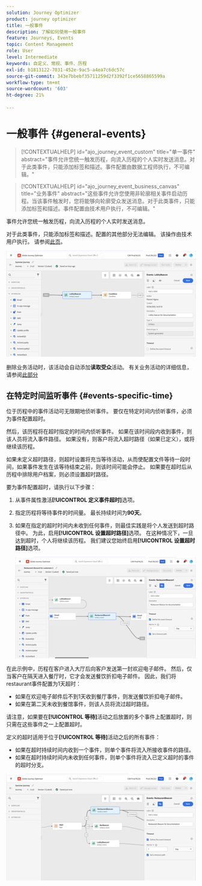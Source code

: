 ```yaml
---
solution: Journey Optimizer
product: journey optimizer
title: 一般事件
description: 了解如何使用一般事件
feature: Journeys, Events
topic: Content Management
role: User
level: Intermediate
keywords: 自定义、常规、事件、历程
exl-id: b1813122-7031-452e-9ac5-a4ea7c6dc57c
source-git-commit: 343e7bbebf35711259d2f3392f1ce5658865599a
workflow-type: tm+mt
source-wordcount: '603'
ht-degree: 21%

---
```


# 一般事件 {#general-events}

>[!CONTEXTUALHELP]
>id="ajo_journey_event_custom"
>title="单一事件"
>abstract="事件允许您统一触发历程，向流入历程的个人实时发送消息。对于此类事件，只能添加标签和描述。事件配置由数据工程师执行，不可编辑。"

>[!CONTEXTUALHELP]
>id="ajo_journey_event_business_canvas"
>title="业务事件"
>abstract="这些事件允许您使用非轮廓相关事件启动历程。当该事件触发时，您将能够向轮廓受众发送消息。对于此类事件，只能添加标签和描述。事件配置由技术用户执行，不可编辑。"

事件允许您统一触发历程，向流入历程的个人实时发送消息。

对于此类事件，只能添加标签和描述。配置的其他部分无法编辑。 该操作由技术用户执行。 请参阅[此页](../event/about-events.md)。

![](assets/general-events.png)

删除业务活动时，该活动会自动添加&#x200B;**读取受众**&#x200B;活动。 有关业务活动的详细信息，请参阅[此部分](../event/about-events.md)

## 在特定时间监听事件 {#events-specific-time}

位于历程中的事件活动可无限期地侦听事件。 要仅在特定时间内侦听事件，必须为事件配置超时。

然后，该历程将在超时指定的时间内侦听事件。 如果在该时间段内收到事件，则该人员将流入事件路径。 如果没有，则客户将流入超时路径（如果已定义），或将继续该历程。

如果未定义超时路径，则超时设置将充当等待活动，从而使配置文件等待一段时间，如果事件发生在该等待结束之前，则该时间可能会停止。 如果要在超时后从历程中排除用户档案，则必须设置超时路径。

要为事件配置超时，请执行以下步骤：

1. 从事件属性激活&#x200B;**[!UICONTROL 定义事件超时]**&#x200B;选项。

1. 指定历程将等待事件的时间量。 最长持续时间为&#x200B;**90天**。

1. 如果在指定的超时时间内未收到任何事件，则最佳实践是将个人发送到超时路径中。 为此，启用&#x200B;**[!UICONTROL 设置超时路径]**&#x200B;选项。 在这种情况下，一旦达到超时，个人将继续该历程。 我们建议您始终启用&#x200B;**[!UICONTROL 设置超时路径]**&#x200B;选项。

   ![](assets/event-timeout.png)

在此示例中，历程在客户进入大厅后向客户发送第一封欢迎电子邮件。 然后，仅当客户在隔天进入餐厅时，它才会发送餐饮折扣电子邮件。 因此，我们将restaurant事件配置为1天超时：

* 如果在欢迎电子邮件后不到1天收到餐厅事件，则发送餐饮折扣电子邮件。
* 如果在第二天未收到餐馆事件，则该人员将流过超时路径。

请注意，如果要在&#x200B;**[!UICONTROL 等待]**&#x200B;活动之后放置的多个事件上配置超时，则只需在这些事件之一上配置超时。

定义的超时适用于位于&#x200B;**[!UICONTROL 等待]**&#x200B;活动之后的所有事件：

* 如果在超时持续时间内收到一个事件，则单个事件将流入所接收事件的路径。
* 如果在超时持续时间内未收到任何事件，则单个事件将流入已定义超时的事件的超时分支。

![](assets/event-timeout-group.png)
